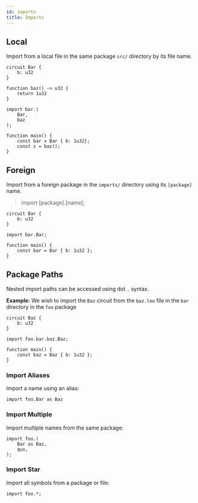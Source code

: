 ```yaml
---
id: imports
title: Imports
---
```

## Local
Import from a local file in the same package `src/` directory by its file name.
```leo title="src/bar.leo"
circuit Bar {
    b: u32
}

function baz() -> u32 {
    return 1u32
}
```


```leo title="src/main.leo"
import bar.(
    Bar,
    baz
);

function main() {
    const bar = Bar { b: 1u32};
    const z = baz();
}
```

## Foreign
Import from a foreign package in the `imports/` directory using its `[package]` name.
>import [package].[name];

```leo title="imports/bar/src/lib.leo"
circuit Bar {
    b: u32
}
```

```leo title="src/main.leo"
import bar.Bar;

function main() {
    const bar = Bar { b: 1u32 };
}
```

## Package Paths
Nested import paths can be accessed using dot `.` syntax.

**Example:**
We wish to import the `Baz` circuit from the `baz.leo` file in the `bar` directory in the `foo` package

```leo title="imports/foo/src/bar/baz.leo"
circuit Baz {
    b: u32
}
```

```leo title="src/main.leo"
import foo.bar.baz.Baz;

function main() {
    const baz = Baz { b: 1u32 };
}
```

### Import Aliases
Import a name using an alias:
```leo
import foo.Bar as Baz
```

### Import Multiple
Import multiple names from the same package:
```leo
import foo.(
    Bar as Baz,
    qux,
);
```

### Import Star
Import all symbols from a package or file:
```leo
import foo.*;
```
